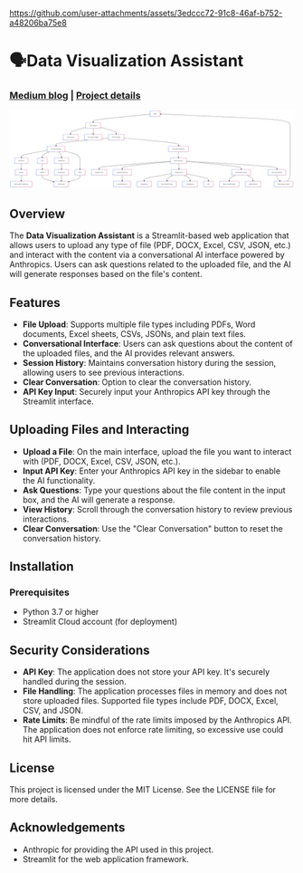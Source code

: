 https://github.com/user-attachments/assets/3edccc72-91c8-46af-b752-a48206ba75e8

# 🗣️Data Visualization Assistant

### [Medium blog](https://medium.com/@sudarshanasrao/introducing-the-file-conversational-assistant-revolutionizing-document-interaction-with-ai-bf878e5c9ed5) | [Project details](https://sudarshanasrao.github.io/portfolio/portfolio-1/)

![image](Flowchart.png)

## Overview
The **Data Visualization Assistant** is a Streamlit-based web application that allows users to upload any type of file (PDF, DOCX, Excel, CSV, JSON, etc.) and interact with the content via a conversational AI interface powered by Anthropics. Users can ask questions related to the uploaded file, and the AI will generate responses based on the file's content.

## Features
- **File Upload**: Supports multiple file types including PDFs, Word documents, Excel sheets, CSVs, JSONs, and plain text files.
- **Conversational Interface**: Users can ask questions about the content of the uploaded files, and the AI provides relevant answers.
- **Session History**: Maintains conversation history during the session, allowing users to see previous interactions.
- **Clear Conversation**: Option to clear the conversation history.
- **API Key Input**: Securely input your Anthropics API key through the Streamlit interface.

## Uploading Files and Interacting
- **Upload a File**: On the main interface, upload the file you want to interact with (PDF, DOCX, Excel, CSV, JSON, etc.).
- **Input API Key**: Enter your Anthropics API key in the sidebar to enable the AI functionality.
- **Ask Questions**: Type your questions about the file content in the input box, and the AI will generate a response.
- **View History**: Scroll through the conversation history to review previous interactions.
- **Clear Conversation**: Use the "Clear Conversation" button to reset the conversation history.

## Installation

### Prerequisites
- Python 3.7 or higher
- Streamlit Cloud account (for deployment)

## Security Considerations
- **API Key**: The application does not store your API key. It's securely handled during the session.
- **File Handling**: The application processes files in memory and does not store uploaded files. Supported file types include PDF, DOCX, Excel, CSV, and JSON.
- **Rate Limits**: Be mindful of the rate limits imposed by the Anthropics API. The application does not enforce rate limiting, so excessive use could hit API limits.

## License
This project is licensed under the MIT License. See the LICENSE file for more details.

## Acknowledgements
- Anthropic for providing the API used in this project.
- Streamlit for the web application framework.
